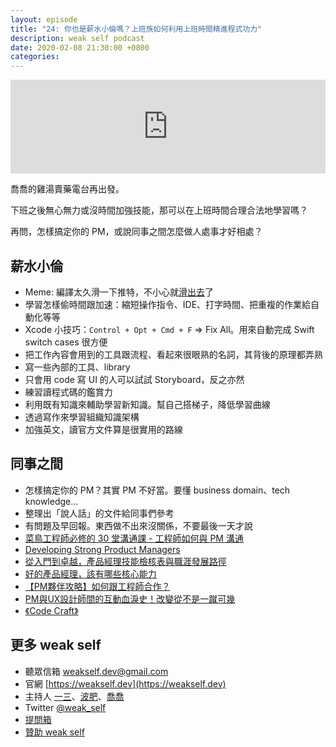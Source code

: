 ```yaml
---
layout: episode
title: "24: 你也是薪水小倫嗎？上班族如何利用上班時間精進程式功力"
description: weak self podcast
date: 2020-02-08 21:30:00 +0800
categories: 
---
```

<iframe src="https://www.listennotes.com/embedded/e/9ec19de91a7e495589585367fcffbf33/" width="100%" style="width: 1px; min-width: 100%;" frameborder="0" scrolling="no"></iframe>

喬喬的雞湯賣藥電台再出發。

下班之後無心無力或沒時間加強技能，那可以在上班時間合理合法地學習嗎？

再問，怎樣搞定你的 PM，或說同事之間怎麼做人處事才好相處？

## 薪水小倫

* Meme: 編譯太久滑一下推特，不小心就[滑出去](https://twitter.com/markdalgleish/status/1221887281935470596)了
* 學習怎樣偷時間跟加速：縮短操作指令、IDE、打字時間、把重複的作業給自動化等等
* Xcode 小技巧：`Control + Opt + Cmd + F` => Fix All。用來自動完成 Swift switch cases 很方便
* 把工作內容會用到的工具跟流程、看起來很眼熟的名詞，其背後的原理都弄熟
* 寫一些內部的工具、library
* 只會用 code 寫 UI 的人可以試試 Storyboard，反之亦然
* 練習讀程式碼的鑑賞力
* 利用既有知識來輔助學習新知識。幫自己搭梯子，降低學習曲線
* 透過寫作來學習組織知識架構
* 加強英文，讀官方文件算是很實用的路線

## 同事之間

* 怎樣搞定你的 PM？其實 PM 不好當。要懂 business domain、tech knowledge...
* 整理出「說人話」的文件給同事們參考
* 有問題及早回報。東西做不出來沒關係，不要最後一天才說
* [菜鳥工程師必修的 30 堂溝通課 - 工程師如何與 PM 溝通](https://ithelp.ithome.com.tw/articles/10214057)
* [Developing Strong Product Managers](https://svpg.com/developing-strong-product-managers/)
* [從入門到卓越，產品經理技能檢核表與職涯發展路徑](https://medium.com/asiayo-engineering/%E5%BE%9E%E5%85%A5%E9%96%80%E5%88%B0%E5%8D%93%E8%B6%8A-%E7%94%A2%E5%93%81%E7%B6%93%E7%90%86%E6%8A%80%E8%83%BD%E6%AA%A2%E6%A0%B8%E8%A1%A8%E8%88%87%E8%81%B7%E6%B6%AF%E7%99%BC%E5%B1%95%E8%B7%AF%E5%BE%91-80d9a27f33cf)
* [好的產品經理，該有哪些核心能力](http://mrpm.cc/?p=1388)
* [【PM夥伴攻略】如何跟工程師合作？](https://medium.com/3pm-lab/how-to-work-with-engineers-c03fd27ee486)
* [PM與UX設計師間的互動血淚史！改變從不是一蹴可幾](https://betweengos.com/career-frustration-in-the-product-developing-process-with-ux-design/)
* [《Code Craft》](https://www.amazon.com/Code-Craft-Practice-Writing-Excellent/dp/1593271190)

## 更多 weak self

* 聽眾信箱 [weakself.dev@gmail.com](mailto:weakself.dev@gmail.com)
* 官網 [https://weakself.dev](https://weakself.dev)
* 主持人 [一三](https://twitter.com/ethanhuang13)、[波肥](https://twitter.com/PofatTseng)、[喬喬](https://twitter.com/joe_trash_talk)
* Twitter [@weak_self](https://twitter.com/weak_self)
* [提問箱](https://peing.net/zh-TW/weak_self)
* [贊助 weak self](https://weakself.dev/#donation)